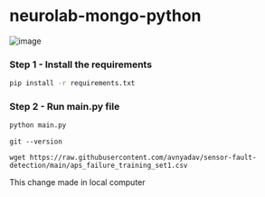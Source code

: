 # neurolab-mongo-python

![image](https://user-images.githubusercontent.com/57321948/196933065-4b16c235-f3b9-4391-9cfe-4affcec87c35.png)

### Step 1 - Install the requirements

```bash
pip install -r requirements.txt
```

### Step 2 - Run main.py file

```bash
python main.py
```
```
git --version
```
```
wget https://raw.githubusercontent.com/avnyadav/sensor-fault-detection/main/aps_failure_training_set1.csv
```

This change made in local computer

